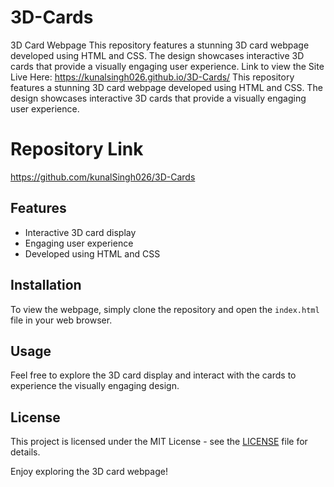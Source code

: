 # 3D-Cards
3D Card Webpage This repository features a stunning 3D card webpage developed using HTML and CSS. The design showcases interactive 3D cards that provide a visually engaging user experience.
Link to view the Site Live Here: https://kunalsingh026.github.io/3D-Cards/
This repository features a stunning 3D card webpage developed using HTML and CSS. The design showcases interactive 3D cards that provide a visually engaging user experience.
# Repository Link
https://github.com/kunalSingh026/3D-Cards

## Features
- Interactive 3D card display
- Engaging user experience
- Developed using HTML and CSS

## Installation
To view the webpage, simply clone the repository and open the `index.html` file in your web browser.

## Usage
Feel free to explore the 3D card display and interact with the cards to experience the visually engaging design.

## License
This project is licensed under the MIT License - see the [LICENSE](LICENSE) file for details.

Enjoy exploring the 3D card webpage!
